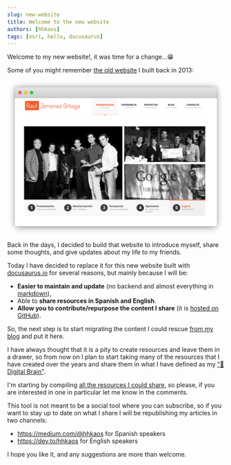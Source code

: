 ```yaml
---
slug: new-website
title: Welcome to the new website
authors: [hhkaos]
tags: [esri, hello, docusaurus]
---
```


Welcome to my new website!, it was time for a change...😁

Some of you might remember [the old website](http://web.archive.org/web/20160322140938/http://rauljimenez.info/) I built back in 2013:

[![Screenshot of rauljimenez.info old website](./rauljimenez.info.png)](http://web.archive.org/web/20160322140938/http://rauljimenez.info/)

Back in the days, I decided to build that website to introduce myself, share some thoughts, and give updates about my life to my friends.

Today I have decided to replace it for this new website built with [docusaurus.io](https://docusaurus.io/) for several reasons, but mainly because I will be:
* **Easier to maintain and update** (no backend and almost everything in [markdown](https://en.wikipedia.org/wiki/Markdown)),
* Able to **share resources in Spanish and English**.
* **Allow you to contribute/repurpose the content I share** (it is [hosted on GitHub](https://github.com/hhkaos/hhkaos.github.io)).

So, the next step is to start migrating the content I could rescue [from my blog](https://blog.rauljimenez.info/) and put it here.

I have always thought that it is a pity to create resources and leave them in a drawer, so from now on I plan to start taking many of the resources that I have created over the years and share them in what I have defined as my ["🧠 Digital Brain"](/docs/digital-brain). 

I'm starting by compiling [all the resources I could share](https://github.com/hhkaos/hhkaos.github.io/issues/1), so please, if you are interested in one in particular let me know in the comments.

This tool is not meant to be a social tool where you can subscribe, so if you want to stay up to date on what I share I will be republishing my articles in two channels:
* https://medium.com/@hhkaos for Spanish speakers
* https://dev.to/hhkaos for English speakers

I hope you like it, and any suggestions are more than welcome.